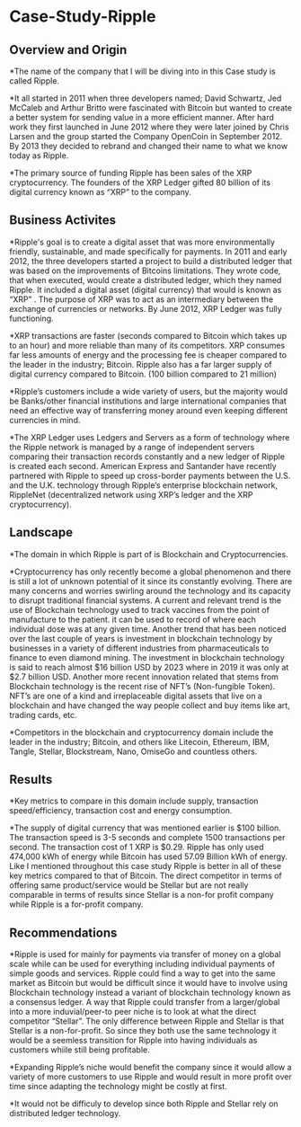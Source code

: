 # Case-Study-Ripple

## Overview and Origin

*The name of the company that I will be diving into in this Case study is called Ripple.

*It all started in 2011 when three developers named; David Schwartz, Jed McCaleb and Arthur Britto were fascinated with Bitcoin but wanted to create a better system for sending value in a more efficient manner. After hard work they first launched in June 2012 where they were later joined by Chris Larsen and the group started the Company OpenCoin in September 2012. By 2013 they decided to rebrand and changed their name to what we know today as Ripple. 

*The primary source of funding Ripple has been sales of the XRP cryptocurrency. The founders of the XRP Ledger gifted 80 billion of its digital currency known as “XRP” to the company.

## Business Activites

*Ripple's goal is to create a digital asset that was more environmentally friendly, sustainable, and made specifically for payments.  In 2011 and early 2012, the three developers started a project to build a distributed ledger that was based on the improvements of Bitcoins limitations. They wrote code, that when executed, would create a distributed ledger, which they named Ripple. It included a digital asset (digital currency) that would is known as “XRP” . The purpose of XRP was to act as an intermediary between the exchange of currencies or networks. By June 2012, XRP Ledger was fully functioning.  

*XRP transactions are faster (seconds compared to Bitcoin which takes up to an hour) and more reliable than many of its competitors. XRP consumes far less amounts of energy and the processing fee is cheaper compared to the leader in the industry; Bitcoin. Ripple also has a far larger supply of digital currency compared to Bitcoin. (100 billion compared to 21 million) 

*Ripple’s customers include a wide variety of users, but the majority would be Banks/other financial institutions and large international companies that need an effective way of transferring money around even keeping different currencies in mind.  

*The XRP Ledger uses Ledgers and Servers as a form of technology where the Ripple network is managed by a range of independent servers comparing their transaction records constantly and a new ledger of Ripple is created each second.   American Express and Santander have recently partnered with Ripple to speed up cross-border payments between the U.S. and the U.K. technology through Ripple’s enterprise blockchain network, RippleNet (decentralized network using XRP’s ledger and the XRP cryptocurrency).

## Landscape

*The domain in which Ripple is part of is Blockchain and Cryptocurrencies. 

*Cryptocurrency has only recently become a global phenomenon and there is still a lot of unknown potential of it since its constantly evolving. There are many concerns and worries swirling around the technology and its capacity to disrupt traditional financial systems. A current and relevant trend is the use of Blockchain technology used to track vaccines from the point of manufacture to the patient. it can be used to record of where each individual dose was at any given time. Another trend that has been noticed over the last couple of years is investment in blockchain technology by businesses in a variety of different industries from pharmaceuticals to finance to even diamond mining. The investment in blockchain technology is said to reach almost $16 billion USD by 2023 where in 2019 it was only at $2.7 billion USD. Another more recent innovation related that stems from Blockchain technology is the recent rise of NFT’s (Non-fungible Token). NFT’s are one of a kind and irreplaceable digital assets that live on a blockchain and have changed the way people collect and buy items like art, trading cards, etc. 

*Competitors in the blockchain and cryptocurrency domain include the leader in the industry; Bitcoin, and others like Litecoin, Ethereum, IBM, Tangle, Stellar, Blockstream, Nano, OmiseGo and countless others. 

## Results

*Key metrics to compare in this domain include supply, transaction speed/efficiency, transaction cost and energy consumption.

*The supply of digital currency that was mentioned earlier is $100 billion. The transaction speed is 3-5 seconds and complete 1500 transactions per second. The transaction cost of 1 XRP is $0.29. Ripple has only used 474,000 kWh of energy while Bitcoin has used 57.09 Billion kWh of energy. Like I mentioned throughout this case study Ripple is better in all of these key metrics compared to that of Bitcoin. The direct competitor in terms of offering same product/service would be Stellar but are not really comparable in terms of results since Stellar is a non-for profit company while Ripple is a for-profit company. 

## Recommendations

*Ripple is used for mainly for payments via transfer of money on a global scale while can be used for everything including individual payments of simple goods and services. Ripple could find a way to get into the same market as Bitcoin but would be difficult since it would have to involve using Blockchain technology instead a variant of blockchain technology known as a consensus ledger.  A way that Ripple could transfer from a larger/global into a more induvial/peer-to peer niche is to look at what the direct competitor “Stellar”. The only  difference between Ripple and Stellar is that Stellar is a non-for-profit. So since they both use the same technology it would be a seemless transition for Ripple into having individuals as customers whiile still being profitable.

*Expanding Ripple’s niche would benefit the company since it would allow a variety of more customers to use Ripple and would result in more profit over time since adapting the technology might be costly at first. 

*It would not be difficuly to develop since both Ripple and Stellar rely on distributed ledger technology. 

